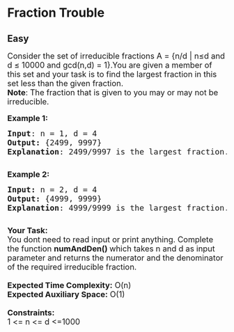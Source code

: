 # Fraction Trouble
## Easy 
<div class="problem-statement">
                <p></p><p><span style="font-size:18px">Consider the set of irreducible fractions A = {n/d | n≤d and d ≤ 10000 and gcd(n,d) = 1}.You are given a member of this set and your task is to find the largest fraction in this set less than the given fraction.<br>
<strong>Note</strong>: The fraction that is given to you may or may not be irreducible.</span><br>
<br>
<span style="font-size:18px"><strong>Example 1:</strong></span></p>

<pre><span style="font-size:18px"><strong>Input</strong>: n = 1, d = 4
<strong>Output:</strong>&nbsp;{2499, 9997}&nbsp; 
<strong>Explanation</strong>: 2499/9997 is the largest fraction.
</span></pre>

<p><br>
<span style="font-size:18px"><strong>Example 2:</strong></span></p>

<pre><span style="font-size:18px"><strong>Input: </strong>n = 2, d = 4
<strong>Output:&nbsp;</strong>{4999, 9999}
<strong>Explanation</strong>: 4999/9999 is the largest fraction. 
</span></pre>

<p><br>
<span style="font-size:18px"><strong>Your Task:&nbsp;&nbsp;</strong><br>
You dont need to read input or print anything. Complete the function <strong>numAndDen()&nbsp;</strong>which takes n&nbsp;and d&nbsp;as input parameter and returns&nbsp;the numerator and the denominator of the required irreducible fraction.<br>
<br>
<strong>Expected Time Complexity:</strong> O(n)<br>
<strong>Expected Auxiliary Space:</strong> O(1)<br>
<br>
<strong>Constraints:</strong><br>
1 &lt;= n&nbsp;&lt;= d&nbsp;&lt;=1000</span></p>
 <p></p>
            </div>